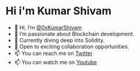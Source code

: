 # **Hi i'm Kumar Shivam**
- 👋 Hi, I’m [@0xKumarShivam](https://github.com/0xKumarShivam)
- 👀 I’m passionate about Blockchain development.
- 🌱 Currently diving deep into Solidity.
- 💞️ Open to exciting collaboration opportunities.
- 📫 You can reach me on [Twitter](https://twitter.com/0xKumarShivam)
- 📫 You can watch me on [Youtube](https://youtube.com/@0xKumar)

<!---
0xKumarShivam/0xKumarShivam is a ✨ special ✨ repository because its `README.md` (this file) appears on your GitHub profile.
You can click the Preview link to take a look at your changes.
--->
